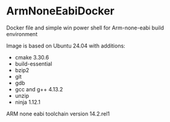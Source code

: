 # ArmNoneEabiDocker
Docker file and simple win power shell for Arm-none-eabi build environment

Image is based on Ubuntu 24.04 with additions:
- cmake 3.30.6
- build-essential
- bzip2
- git
- gdb
- gcc and g++ 4.13.2
- unzip
- ninja 1.12.1

ARM none eabi toolchain version 14.2.rel1